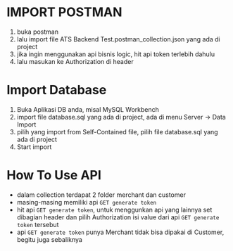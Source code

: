 # IMPORT POSTMAN
1. buka postman
2. lalu import file ATS Backend Test.postman_collection.json yang ada di project
3. jika ingin menggunakan api bisnis logic, hit api token terlebih dahulu
4. lalu masukan ke Authorization di header

# Import Database
1. Buka Aplikasi DB anda, misal MySQL Workbench
2. import file database.sql yang ada di project, ada di menu Server -> Data Import
3. pilih yang import from Self-Contained file, pilih file database.sql yang ada di project
4. Start import

# How To Use API
- dalam collection terdapat 2 folder merchant dan customer
- masing-masing memiliki api `GET generate token`
- hit api `GET generate token`, untuk menggunkan api yang lainnya set dibagian header dan pilih Authorization isi value dari api `GET generate token` tersebut
- api `GET generate token` punya Merchant tidak bisa dipakai di Customer, begitu juga sebaliknya
